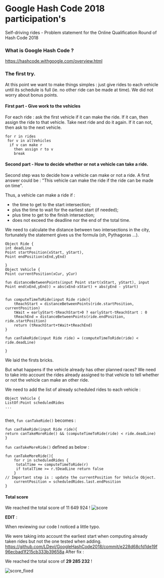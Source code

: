 # Google Hash Code 2018 participation's 
Self-driving rides - Problem statement for the Online Qualification Round of Hash Code 2018

### What is Google Hash Code ? 
https://hashcode.withgoogle.com/overview.html

### The first try.

At this point we want to make things simples : just give rides to each vehicle until its schedule is full (ie. no other ride can be made at time).
We did not worry about bonus points.

#### First part - Give work to the vehicles

For each ride : ask the first vehicle if it can make the ride.
If it can, then assign the ride to that vehicle. Take next ride and do it again. 
If it can not, then ask to the next vehicle.

```c_cpp
for r in rides
 for v in allVehicles
  if v can make r 
    then assign r to v
    break
```

#### Second part - How to decide whether or not a vehicle can take a ride.

Second step was to decide how a vehicle can make or not a ride.
A first answer could be : "This vehicle can make the ride if the ride can be made on time". 

Thus, a vehicle can make a ride if : 
- the time to get to the start intersection;
- plus the time to wait for the earliest start (if needed); 
- plus time to get to the finish intersection;
- does not exceed the deadline nor the end of the total time.

We need to calculate the distance between two intersections in the city, fortunately the statement gives us the formula (oh, Pythagoras ...).


```
Object Ride {
int deadLine
Point startPosition(xStart, yStart),
Point endPosition(xEnd,yEnd)
                
}
Object Vehicle {
Point currentPosition(xCur, yCur)

fun distanceBetweenPoints(input Point start(xStart, yStart), input Point end(xEnd,yEnd)) = abs(xEnd-xStart) + abs(yEnd - yStart)


fun computeTimeToRide(input Ride ride){
    tReachStart = distanceBetweenPoints(ride.startPosition, currentPosition)
    tWait = earlyStart-tReachStart>0 ? earlyStart-tReachStart : 0
    tReachEnd = distanceBetweenPoints(ride.endPosition, ride.startPosition)
    return (tReachStart+tWait+tReachEnd)
}

fun canTakeRide(input Ride ride) = (computeTimeToRide(ride) < ride.deadLine)

}
```

We laid the firsts bricks. 

But what happens if the vehicle already has other planned races?
We need to take into account the rides already assigned to that vehicle to tell whether or not the vehicle can make an other ride.

We need to add the list of already scheduled rides to each vehicle :

```
Object Vehicle {
ListOf:Point scheduledRides
...


```
then, ```fun canTakeRide()``` becomes :
```
fun canTakeRide(input Ride ride){
return canTakeMoreRide() && (computeTimeToRide(ride) < ride.deadLine)
}

```

```fun canTakeMoreRide()``` defined as below :
```
fun canTakeMoreRide(){
    for r in scheduledRides {
     totalTime += computeTimeToRide(r)
     if totalTime >= r.tDeadLine return false
    } 
// Important step is : update the currentPosition for Vehicle Object.
    currentPosition = scheduledRides.last.endPosition
}

```

#### Total score 
We reached the total score of 11 649 924  !
![score](https://raw.githubusercontent.com/LDevi/GoogleHashCode2018/first_attempt/res/score/score.PNG)


**EDIT** :

When reviewing our code I noticed a little typo.

We were taking into account the earliest start when computing already taken rides but not the one tested when adding.
https://github.com/LDevi/GoogleHashCode2018/commit/e228d68cfd1de19f96ecbad1f215cb333b39658a
After fix : 

We reached the total score of **29 285 232** !

![score_fixed](https://raw.githubusercontent.com/LDevi/GoogleHashCode2018/first_attempt/res/score/score_fixed.PNG)
